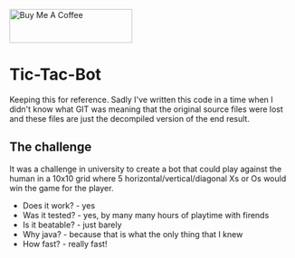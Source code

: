 <a href="https://www.buymeacoffee.com/object71" target="_blank"><img src="https://cdn.buymeacoffee.com/buttons/v2/default-yellow.png" alt="Buy Me A Coffee" style="height: 60px !important;width: 217px !important;" ></a>

# Tic-Tac-Bot

Keeping this for reference. Sadly I've written this code in a time when I didn't know what GIT was meaning that the original source files were lost and these files are just the decompiled version of the end result.



## The challenge

It was a challenge in university to create a bot that could play against the human in a 10x10 grid where 5 horizontal/vertical/diagonal Xs or Os would win the game for the player.

- Does it work? - yes
- Was it tested? - yes, by many many hours of playtime with firends
- Is it beatable? - just barely
- Why java? - because that is what the only thing that I knew
- How fast? - really fast!
